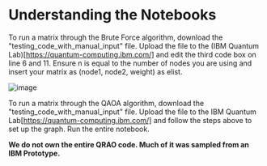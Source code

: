 # Understanding the Notebooks

To run a matrix through the Brute Force algorithm, download the "testing_code_with_manual_input" file. Upload the file to the (IBM Quantum Lab)[https://quantum-computing.ibm.com/] and edit the third code box on line 6 and 11. Ensure n is equal to the number of nodes you are using and insert your matrix as (node1, node2, weight) as elist.

![image](https://user-images.githubusercontent.com/60513606/202305084-e75a7377-2cf4-4b2f-a4e5-1e7fbc95353d.png)

To run a matrix through the QAOA algorithm, download the "testing_code_with_manual_input" file. Upload the file to the IBM Quantum Lab[https://quantum-computing.ibm.com/] and follow the steps above to set up the graph. Run the entire notebook.


**We do not own the entire QRAO code. Much of it was sampled from an IBM Prototype.**
